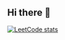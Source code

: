 ## Hi there 👋
[![LeetCode stats](https://leetcode-stats-six.vercel.app/api?username=Shilenkovv)](https://github.com/Shilenkovv/leetcode-stats)
<!--
**Shilenkovv/Shilenkovv** is a ✨ _special_ ✨ repository because its `README.md` (this file) appears on your GitHub profile.

Here are some ideas to get you started:

- 🔭 I’m currently working on ...
- 🌱 I’m currently learning ...
- 👯 I’m looking to collaborate on ...
- 🤔 I’m looking for help with ...
- 💬 Ask me about ...
- 📫 How to reach me: ...
- 😄 Pronouns: ...
- ⚡ Fun fact: ...
-->
